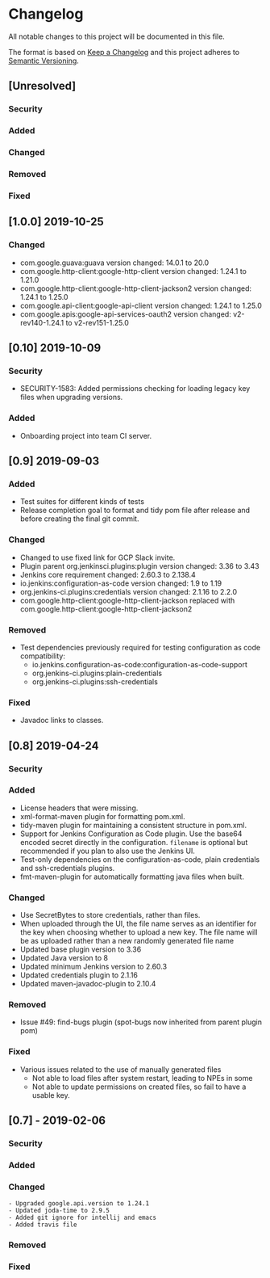 <!--
  Copyright 2019 Google LLC

  Licensed under the Apache License, Version 2.0 (the "License");
  you may not use this file except in compliance with the License.
  You may obtain a copy of the License at

       https://www.apache.org/licenses/LICENSE-2.0

  Unless required by applicable law or agreed to in writing, software
  distributed under the License is distributed on an "AS IS" BASIS,
  WITHOUT WARRANTIES OR CONDITIONS OF ANY KIND, either express or implied.
  See the License for the specific language governing permissions and
  limitations under the License.
-->
# Changelog
All notable changes to this project will be documented in this file.

The format is based on [Keep a Changelog](http://keepachangelog.com/en/1.0.0/)
and this project adheres to [Semantic Versioning](http://semver.org/spec/v2.0.0.html).

## [Unresolved]

 ### Security

 ### Added

 ### Changed

 ### Removed

 ### Fixed

## [1.0.0] 2019-10-25

 ### Changed
 - com.google.guava:guava version changed: 14.0.1 to 20.0
 - com.google.http-client:google-http-client version changed: 1.24.1 to 1.21.0
 - com.google.http-client:google-http-client-jackson2 version changed: 1.24.1 to 1.25.0
 - com.google.api-client:google-api-client version changed: 1.24.1 to 1.25.0
 - com.google.apis:google-api-services-oauth2 version changed: v2-rev140-1.24.1 to v2-rev151-1.25.0

## [0.10] 2019-10-09

 ### Security
 - SECURITY-1583: Added permissions checking for loading legacy key files when upgrading versions.

 ### Added
 - Onboarding project into team CI server.

## [0.9] 2019-09-03

 ### Added
 - Test suites for different kinds of tests
 - Release completion goal to format and tidy pom file after release and before
   creating the final git commit.
 
 ### Changed
 - Changed to use fixed link for GCP Slack invite.
 - Plugin parent org.jenkinsci.plugins:plugin version changed: 3.36 to 3.43
 - Jenkins core requirement changed: 2.60.3 to 2.138.4
 - io.jenkins:configuration-as-code version changed: 1.9 to 1.19
 - org.jenkins-ci.plugins:credentials version changed: 2.1.16 to 2.2.0
 - com.google.http-client:google-http-client-jackson replaced with
   com.google.http-client:google-http-client-jackson2
 
 ### Removed
 - Test dependencies previously required for testing configuration as code
   compatibility:
   - io.jenkins.configuration-as-code:configuration-as-code-support
   - org.jenkins-ci.plugins:plain-credentials
   - org.jenkins-ci.plugins:ssh-credentials
 
 ### Fixed
 - Javadoc links to classes.

## [0.8] 2019-04-24

 ### Security
 
 ### Added
 - License headers that were missing.
 - xml-format-maven plugin for formatting pom.xml.
 - tidy-maven plugin for maintaining a consistent structure in pom.xml.
 - Support for Jenkins Configuration as Code plugin. Use the base64 encoded
   secret directly in the configuration. `filename` is optional but recommended
   if you plan to also use the Jenkins UI.
 - Test-only dependencies on the configuration-as-code, plain credentials
   and ssh-credentials plugins.
 - fmt-maven-plugin for automatically formatting java files when built.
  
 ### Changed
 - Use SecretBytes to store credentials, rather than files.
 - When uploaded through the UI, the file name serves as an identifier for the
   key when choosing whether to upload a new key. The file name will be as
   uploaded rather than a new randomly generated file name
 - Updated base plugin version to 3.36
 - Updated Java version to 8
 - Updated minimum Jenkins version to 2.60.3
 - Updated credentials plugin to 2.1.16
 - Updated maven-javadoc-plugin to 2.10.4
				
 ### Removed
 - Issue #49: find-bugs plugin (spot-bugs now inherited from parent plugin pom)
				 
 ### Fixed
 - Various issues related to the use of manually generated files
   - Not able to load files after system restart, leading to NPEs in some 
   - Not able to update permissions on created files, so fail to have a usable key.

## [0.7] - 2019-02-06

 ### Security
 
 ### Added
  
 ### Changed
	- Upgraded google.api.version to 1.24.1
	- Updated joda-time to 2.9.5
	- Added git ignore for intellij and emacs
	- Added travis file
				
 ### Removed
				 
 ### Fixed
 
